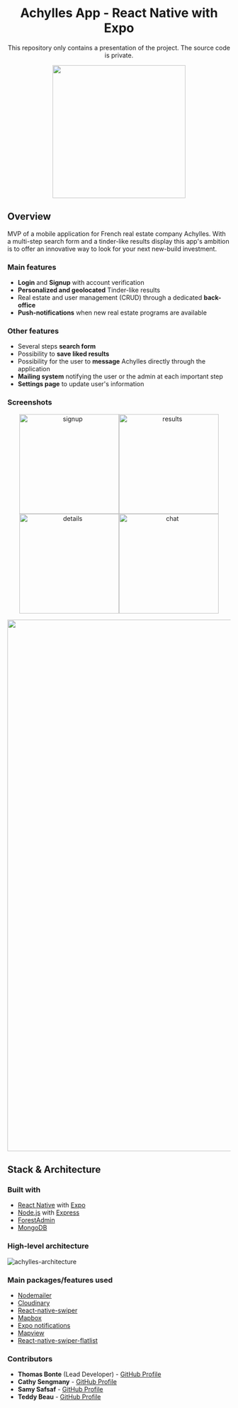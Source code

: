 <h1 align="center">
	Achylles App - React Native with Expo
</h1>
<p align="center">This repository only contains a presentation of the project. The source code is private.</p>

<p align="center">
	<img src="https://github.com/Thmsbonte/Achylles/blob/main/preview/achylle-gify.gif" width="300">
</p>

## Overview

MVP of a mobile application for French real estate company Achylles. With a multi-step search form and a tinder-like results display this app's ambition is to offer an innovative way to look for your next new-build investment.

### Main features
- **Login** and **Signup** with account verification
- **Personalized and geolocated** Tinder-like results
- Real estate and user management (CRUD) through a dedicated **back-office**
- **Push-notifications** when new real estate programs are available

### Other features
- Several steps **search form**
- Possibility to **save liked results**
- Possibility for the user to **message** Achylles directly through the application
- **Mailing system** notifying the user or the admin at each important step
- **Settings page** to update user's information

### Screenshots

<p align="center">
	<img width="225" alt="signup" src="https://user-images.githubusercontent.com/5527656/113010936-8d24c680-9179-11eb-9bb6-76286445d13f.png"><img width="225" alt="results" src="https://user-images.githubusercontent.com/5527656/113010704-58187400-9179-11eb-8feb-18c36d9d5020.png"><img width="225" alt="details" src="https://user-images.githubusercontent.com/5527656/113010856-767e6f80-9179-11eb-8d2a-8cef7338721a.png"><img width="225" alt="chat" src="https://user-images.githubusercontent.com/5527656/113010954-92821100-9179-11eb-912f-1f6f6c5dfa29.png">
</p>

<p align="center">
<img width="1200" alt="achylles-backoffice" src="https://user-images.githubusercontent.com/5527656/113022211-a8e19a00-9184-11eb-8dff-690af5af427a.png">
	</p>

## Stack & Architecture

### Built with

- [React Native](https://reactnative.dev/) with [Expo](https://expo.io/)
- [Node.js](https://nodejs.org/en/) with [Express](https://expressjs.com/fr/)
- [ForestAdmin](https://www.forestadmin.com/)
- [MongoDB](https://www.mongodb.com/)

### High-level architecture
![achylles-architecture](https://user-images.githubusercontent.com/5527656/113020715-26a4a600-9183-11eb-91f9-48d68e4569a7.png)

### Main packages/features used

- [Nodemailer](https://nodemailer.com/)
- [Cloudinary](https://cloudinary.com/)
- [React-native-swiper](https://github.com/leecade/react-native-swiper)
- [Mapbox](https://www.mapbox.com/)
- [Expo notifications](https://docs.expo.io/push-notifications/overview/)
- [Mapview](https://github.com/react-native-maps/react-native-maps)
- [React-native-swiper-flatlist](https://www.npmjs.com/package/react-native-swiper-flatlist)

### Contributors

- **Thomas Bonte** (Lead Developer) - [GitHub Profile](https://github.com/Thmsbonte)
- **Cathy Sengmany** - [GitHub Profile](https://github.com/csengmany)
- **Samy Safsaf** - [GitHub Profile](https://github.com/SamySafsaf)
- **Teddy Beau** - [GitHub Profile](https://github.com/teddy-beau)

<!-- See also the list of [contributors](https://github.com/your/project/contributors) who participated in this project. -->

